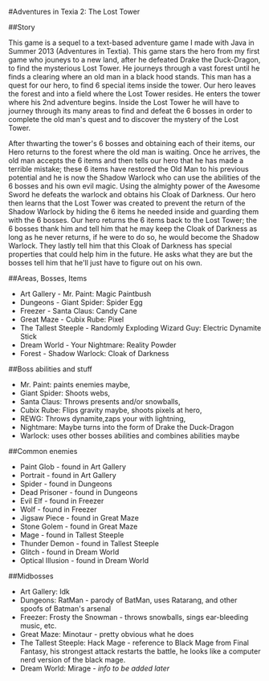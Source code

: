 ﻿#Adventures in Texia 2: The Lost Tower

##Story

This game is a sequel to a text-based adventure game I made with Java in Summer 2013 (Adventures in Textia). This game stars the hero from my first game who jouneys to a new land, after he defeated Drake the Duck-Dragon, to find the mysterious Lost Tower. He journeys through a vast forest until he finds a clearing where an old man in a black hood stands. This man has a quest for our hero, to find 6 special items inside the tower. Our hero leaves the forest and into a field where the Lost Tower resides. He enters the tower where his 2nd adventure begins. Inside the Lost Tower he will have to journey through  its many areas to find and defeat the 6 bosses in order to complete the old man's quest and to discover the mystery of the Lost Tower.

After thwarting the tower's 6 bosses and obtaining each of their items, our Hero returns to the forest where the old man is waiting. Once he arrives, the old man accepts the 6 items and then tells our hero that he has made a terrible mistake; these 6 items have restored the Old Man to his previous potential and he is now the Shadow Warlock who can use the abilities of the 6 bosses and his own evil magic. Using the almighty power of the Awesome Sword he defeats the warlock and obtains his Cloak of Darkness. Our hero then learns that the Lost Tower was created to prevent the return of the Shadow Warlock by hiding the 6 items he needed inside and guarding them with the 6 bosses. Our hero returns the 6 items back to the Lost Tower; the 6 bosses thank him and tell him that he may keep the Cloak of Darkness as long as he never returns, if he were to do so, he would become the Shadow Warlock. They lastly tell him that this Cloak of Darkness has special properties that could help him in the future. He asks what they are but the bosses tell him that he'll just have to figure out on his own.

##Areas, Bosses, Items

- Art Gallery - Mr. Paint: Magic Paintbush
- Dungeons - Giant Spider: Spider Egg
- Freezer - Santa Claus: Candy Cane
- Great Maze - Cubix Rube: Pixel
- The Tallest Steeple - Randomly Exploding Wizard Guy: Electric Dynamite Stick
- Dream World -  Your Nightmare: Reality Powder
- Forest - Shadow Warlock: Cloak of Darkness

##Boss abilities and stuff

- Mr. Paint: paints enemies maybe, 
- Giant Spider: Shoots webs,
- Santa Claus: Throws presents and/or snowballs, 
- Cubix Rube: Flips gravity maybe, shoots pixels at hero,
- REWG: Throws dynamite,zaps your with lightning, 
- Nightmare: Maybe turns into the form of Drake the Duck-Dragon
- Warlock: uses other bosses abilities and combines abilities maybe

##Common enemies

- Paint Glob - found in Art Gallery
- Portrait - found in Art Gallery
- Spider - found in Dungeons
- Dead Prisoner - found in Dungeons
- Evil Elf - found in Freezer
- Wolf - found in Freezer
- Jigsaw Piece - found in Great Maze
- Stone Golem - found in Great Maze
- Mage - found in Tallest Steeple
- Thunder Demon - found in Tallest Steeple
- Glitch - found in Dream World
- Optical Illusion - found in Dream World

##Midbosses

- Art Gallery: Idk
- Dungeons: RatMan - parody of BatMan, uses Ratarang, and other spoofs of Batman's arsenal
- Freezer: Frosty the Snowman - throws snowballs, sings ear-bleeding music, etc.
- Great Maze: Minotaur - pretty obvious what he does
- The Tallest Steeple: Hack Mage - reference to Black Mage from Final Fantasy, his strongest attack restarts the battle, he looks like a computer nerd version of the black mage.
- Dream World: Mirage - *info to be added later*



